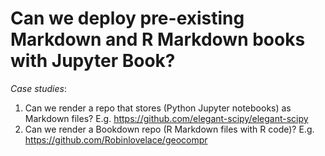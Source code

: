 # Can we deploy pre-existing Markdown and R Markdown books with Jupyter Book?

*Case studies*:
1. Can we render a repo that stores (Python Jupyter notebooks) as Markdown files? E.g. https://github.com/elegant-scipy/elegant-scipy
2. Can we render a Bookdown repo (R Markdown files with R code)? E.g. https://github.com/Robinlovelace/geocompr

